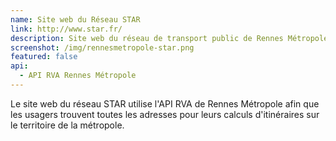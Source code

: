 ```yaml
---
name: Site web du Réseau STAR
link: http://www.star.fr/
description: Site web du réseau de transport public de Rennes Métropole
screenshot: /img/rennesmetropole-star.png
featured: false
api:
  - API RVA Rennes Métropole
---
```


Le site web du réseau STAR utilise l'API RVA de Rennes Métropole afin que les usagers trouvent toutes les adresses pour leurs calculs d'itinéraires sur le territoire de la métropole.
